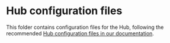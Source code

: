 # Hub configuration files

This folder contains configuration files for the Hub, following the recommended [Hub configuration files in our documentation](https://hubdocs.readthedocs.io/en/latest/user-guide/hub-config.html).